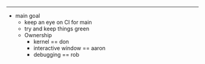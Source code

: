 
--- 
- main goal
	- keep an eye on CI for main
	- try and keep things green
	- Ownership
		- kernel == don
		- interactive window == aaron
		- debugging == rob